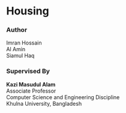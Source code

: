 # Housing

### Author
Imran Hossain\
Al Amin\
Siamul Haq

### Supervised By
**Kazi Masudul Alam** \
Associate Professor\
Computer Science and Engineering Discipline\
Khulna University, Bangladesh
